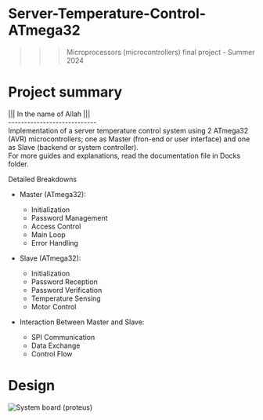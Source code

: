 # Server-Temperature-Control-ATmega32 
>>> Microprocessors (microcontrollers) final project - Summer 2024

# Project summary
||| In the name of Allah ||| </br>
---------------------------- </br>
Implementation of a server temperature control system using 2 ATmega32 (AVR) microcontrollers; one as Master (fron-end or user interface) and one as Slave (backend or system controller). <br />
For more guides and explanations, read the documentation file in Docks folder.</br > 

Detailed Breakdowns

- Master (ATmega32):
  - Initialization
  - Password Management
  - Access Control
  - Main Loop
  - Error Handling

- Slave (ATmega32):
  - Initialization
  -  Password Reception
  -  Password Verification
  -  Temperature Sensing
  -  Motor Control

- Interaction Between Master and Slave:
  - SPI Communication
  - Data Exchange
  - Control Flow

# Design
![System board (proteus)](https://github.com/user-attachments/assets/ae1eeb91-701d-4d43-a2e4-07f00f3e4659) 
